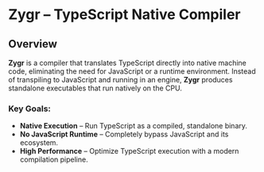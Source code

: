 # **Zygr – TypeScript Native Compiler**  

## **Overview**  

**Zygr** is a compiler that translates TypeScript directly into native machine code, eliminating the need for JavaScript or a runtime environment. Instead of transpiling to JavaScript and running in an engine, **Zygr** produces standalone executables that run natively on the CPU.  

### **Key Goals:**  

- **Native Execution** – Run TypeScript as a compiled, standalone binary.  
- **No JavaScript Runtime** – Completely bypass JavaScript and its ecosystem.  
- **High Performance** – Optimize TypeScript execution with a modern compilation pipeline.  
